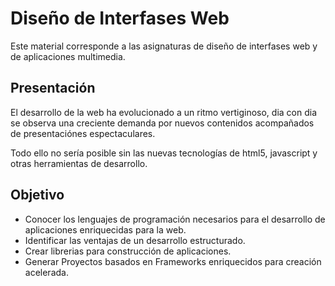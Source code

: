 # Diseño de Interfases Web

Este material corresponde a las asignaturas de diseño de interfases web y de aplicaciones multimedia.

## Presentación

El desarrollo de la web ha evolucionado a un ritmo vertiginoso, dia con dia se observa una creciente demanda por nuevos contenidos acompañados de presentaciónes espectaculares.

Todo ello no sería posible sin las nuevas tecnologías de html5, javascript y otras herramientas de desarrollo.

## Objetivo

- Conocer los lenguajes de programación necesarios para el desarrollo de aplicaciones enriquecidas para la web.
- Identificar las ventajas de un desarrollo estructurado.
- Crear librerias para construcción de aplicaciones.
- Generar Proyectos basados en Frameworks enriquecidos para creación acelerada.


